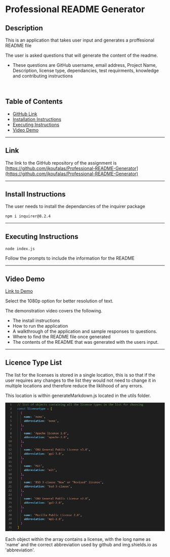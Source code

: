 # Professional README Generator

## Description

This is an application that takes user input and generates a proffesional README file 

The user is asked questions that will generate the content of the readme.
- These questions are GitHub username, email address, Project Name, Description, license type, dependancies, test requirments, knowledge and contributing instructions
<br>

## Table of Contents

- [GitHub Link](#link)
- [Installation Instructions](#install-instructions)
- [Executing Instructions](#)
- [Video Demo](#video-demo)
---

## Link

The link to the GitHub repository of the assignment is <br>
[https://github.com/jkoufalas/Professional-README-Generator](https://github.com/jkoufalas/Professional-README-Generator)

---

## Install Instructions

The user needs to install the dependancies of the inquirer package 

```
npm i inquirer@8.2.4
```
---

## Executing Instructions

```
node index.js
```

Follow the prompts to include the information for the README

---
## Video Demo

[Link to Demo](https://youtu.be/-wKykXO7TTw)

Select the 1080p option for better resolution of text.

The demonstration video covers the following. 
- The install instructions
- How to run the application
- A walkthrough of the application and sample responses to questions.
- Where to find the README file once generated
- The contents of the README that was generated with the users input.
---

## Licence Type List

The list for the licenses is stored in a single location, this is so that if the user requires any changes to the list they would not need to change it in multiple locations and therefore reduce the liklihood of any errors.

This location is within generateMarkdown.js located in the utils folder.

![License Type Location](./img/licenseTypes.png)

Each object within the array contains a license, with the long name as 'name' and the correct abbreviation used by github and img.shields.io as 'abbreviation'.

